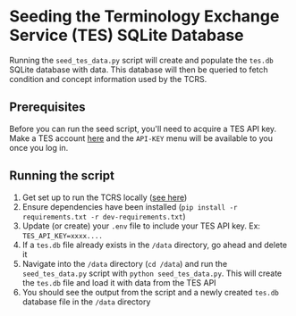 # Seeding the Terminology Exchange Service (TES) SQLite Database

Running the `seed_tes_data.py` script will create and populate the `tes.db` SQLite database with data. This database will then be queried to fetch condition and concept information used by the TCRS.

## Prerequisites

Before you can run the seed script, you'll need to acquire a TES API key. Make a TES account [here](https://tes.tools.aimsplatform.org/) and the `API-KEY` menu will be available to you once you log in.

## Running the script

1. Get set up to run the TCRS locally ([see here](../README.md#running-from-python-source-code))
2. Ensure dependencies have been installed (`pip install -r requirements.txt -r dev-requirements.txt`)
3. Update (or create) your `.env` file to include your TES API key. Ex: `TES_API_KEY=xxxx....`
4. If a `tes.db` file already exists in the `/data` directory, go ahead and delete it
5. Navigate into the `/data` directory (`cd /data`) and run the `seed_tes_data.py` script with `python seed_tes_data.py`. This will create the `tes.db` file and load it with data from the TES API
6. You should see the output from the script and a newly created `tes.db` database file in the `/data` directory
